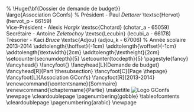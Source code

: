 % \Huge{\bf{Dossier de demande de budget}}\
\large{Association GConfs}
% Président     - Paul *Dettorer*       \textsc{Hervot}   (hervot\_p - 66159)\
Vice-Président  - Alexis  *Horgix*      \textsc{Chotard}  (chotar\_a - 65059)\
Secrétaire      - Antoine *Zeletochoy*  \textsc{Lecubin}  (lecubi\_a - 66178)\
Trésorier       - Kaci    *Bruce*       \textsc{Adjou}    (adjou\_k - 67006)
% Année scolaire 2013-2014
\addtolength{\hoffset}{-1cm}
\addtolength{\voffset}{-1cm}
\addtolength{\textwidth}{2cm}
\addtolength{\textheight}{2cm}
\setcounter{secnumdepth}{5}
\setcounter{tocdepth}{5}
\pagestyle{fancy}
\fancyhead{}
\fancyfoot{}
\fancyhead[L]{Demande de budget}
\fancyhead[R]{Part \thesubsection}
\fancyfoot[C]{Page \thepage}
\fancyfoot[L]{Association GConfs}
\fancyfoot[R]{2013-2014}
\renewcommand{\contentsname}{Sommaire}
\renewcommand{\chaptername}{Partie}
\maketitle
![Logo GConfs](logo_gconfs.png)\
\newpage
\cleardoublepage
\pagenumbering{gobble}
\tableofcontents
\cleardoublepage
\pagenumbering{arabic}
\newpage
